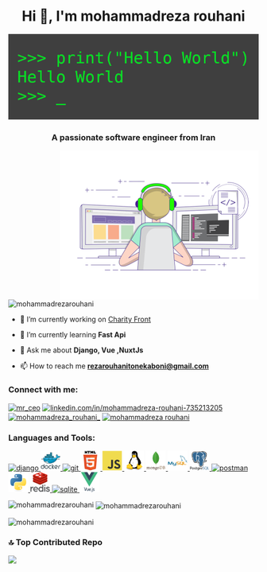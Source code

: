 <h1 align="center">Hi 👋, I'm mohammadreza rouhani</h1>
<div align="center"> <img src="https://github.com/mohammadrezarouhani/mohammadrezarouhani/blob/main/hello_world.gif"> </div>
<h3 align="center">A passionate software engineer from Iran</h3>
<img align="right" alt="Coding" width="400" src="https://raw.githubusercontent.com/devSouvik/devSouvik/master/gif3.gif">
<p align="left"> <img src="https://komarev.com/ghpvc/?username=mohammadrezarouhani&label=Profile%20views&color=0e75b6&style=flat" alt="mohammadrezarouhani" /> </p>

- 🔭 I’m currently working on [Charity Front](https://github.com/mohammadrezarouhani/charity-front.git)

- 🌱 I’m currently learning **Fast Api**

- 💬 Ask me about **Django, Vue ,NuxtJs**

- 📫 How to reach me **rezarouhanitonekaboni@gmail.com**

<h3 align="left">Connect with me:</h3>
<p align="left">
<a href="https://dev.to/mr_ceo" target="blank"><img align="center" src="https://raw.githubusercontent.com/rahuldkjain/github-profile-readme-generator/master/src/images/icons/Social/devto.svg" alt="mr_ceo" height="30" width="40" /></a>
  <a href="https://linkedin.com/in/mohammadreza-rouhani-735213205" target="blank"><img align="center" src="https://raw.githubusercontent.com/rahuldkjain/github-profile-readme-generator/master/src/images/icons/Social/linked-in-alt.svg" alt="linkedin.com/in/mohammadreza-rouhani-735213205" height="30" width="40" /></a>
<a href="https://instagram.com/mohammadreza_rouhani_" target="blank"><img align="center" src="https://raw.githubusercontent.com/rahuldkjain/github-profile-readme-generator/master/src/images/icons/Social/instagram.svg" alt="mohammadreza_rouhani_" height="30" width="40" /></a>
<a href="https://www.leetcode.com/mohammadreza rouhani" target="blank"><img align="center" src="https://raw.githubusercontent.com/rahuldkjain/github-profile-readme-generator/master/src/images/icons/Social/leet-code.svg" alt="mohammadreza rouhani" height="30" width="40" /></a>
</p>

<h3 align="left">Languages and Tools:</h3>
<p align="left"> <a href="https://www.djangoproject.com/" target="_blank" rel="noreferrer"> <img src="https://cdn.worldvectorlogo.com/logos/django.svg" alt="django" width="40" height="40"/> </a> <a href="https://www.docker.com/" target="_blank" rel="noreferrer"> <img src="https://raw.githubusercontent.com/devicons/devicon/master/icons/docker/docker-original-wordmark.svg" alt="docker" width="40" height="40"/> </a> <a href="https://git-scm.com/" target="_blank" rel="noreferrer"> <img src="https://www.vectorlogo.zone/logos/git-scm/git-scm-icon.svg" alt="git" width="40" height="40"/> </a> <a href="https://www.w3.org/html/" target="_blank" rel="noreferrer"> <img src="https://raw.githubusercontent.com/devicons/devicon/master/icons/html5/html5-original-wordmark.svg" alt="html5" width="40" height="40"/> </a> <a href="https://developer.mozilla.org/en-US/docs/Web/JavaScript" target="_blank" rel="noreferrer"> <img src="https://raw.githubusercontent.com/devicons/devicon/master/icons/javascript/javascript-original.svg" alt="javascript" width="40" height="40"/> </a> <a href="https://www.linux.org/" target="_blank" rel="noreferrer"> <img src="https://raw.githubusercontent.com/devicons/devicon/master/icons/linux/linux-original.svg" alt="linux" width="40" height="40"/> </a> <a href="https://www.mongodb.com/" target="_blank" rel="noreferrer"> <img src="https://raw.githubusercontent.com/devicons/devicon/master/icons/mongodb/mongodb-original-wordmark.svg" alt="mongodb" width="40" height="40"/> </a> <a href="https://www.mysql.com/" target="_blank" rel="noreferrer"> <img src="https://raw.githubusercontent.com/devicons/devicon/master/icons/mysql/mysql-original-wordmark.svg" alt="mysql" width="40" height="40"/> </a> <a href="https://www.postgresql.org" target="_blank" rel="noreferrer"> <img src="https://raw.githubusercontent.com/devicons/devicon/master/icons/postgresql/postgresql-original-wordmark.svg" alt="postgresql" width="40" height="40"/> </a> <a href="https://postman.com" target="_blank" rel="noreferrer"> <img src="https://www.vectorlogo.zone/logos/getpostman/getpostman-icon.svg" alt="postman" width="40" height="40"/> </a> <a href="https://www.python.org" target="_blank" rel="noreferrer"> <img src="https://raw.githubusercontent.com/devicons/devicon/master/icons/python/python-original.svg" alt="python" width="40" height="40"/> </a> <a href="https://redis.io" target="_blank" rel="noreferrer"> <img src="https://raw.githubusercontent.com/devicons/devicon/master/icons/redis/redis-original-wordmark.svg" alt="redis" width="40" height="40"/> </a> <a href="https://www.sqlite.org/" target="_blank" rel="noreferrer"> <img src="https://www.vectorlogo.zone/logos/sqlite/sqlite-icon.svg" alt="sqlite" width="40" height="40"/> </a> <a href="https://vuejs.org/" target="_blank" rel="noreferrer"> <img src="https://raw.githubusercontent.com/devicons/devicon/master/icons/vuejs/vuejs-original-wordmark.svg" alt="vuejs" width="40" height="40"/> </a> </p>

<p><img align="left" src="https://github-readme-stats.vercel.app/api/top-langs?username=mohammadrezarouhani&show_icons=true&locale=en&layout=compact" alt="mohammadrezarouhani" /></p>

<p>&nbsp;<img align="center" src="https://github-readme-stats.vercel.app/api?username=mohammadrezarouhani&show_icons=true&locale=en" alt="mohammadrezarouhani" /></p>

<p><img align="center" src="https://github-readme-streak-stats.herokuapp.com/?user=mohammadrezarouhani&" alt="mohammadrezarouhani" /></p>

### 🔝 Top Contributed Repo
![](https://github-contributor-stats.vercel.app/api?username=mohammadrezarouhani&limit=5&theme=flat&combine_all_yearly_contributions=true)

